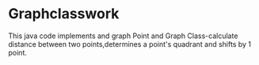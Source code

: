 # Graphclasswork

This java code implements and graph Point and Graph Class-calculate distance between two points,determines a point's quadrant and shifts by 1 point.

